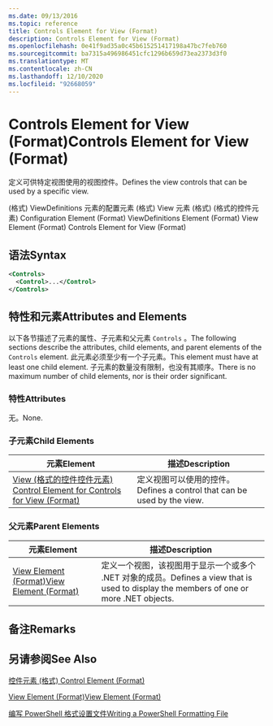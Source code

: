 ```yaml
---
ms.date: 09/13/2016
ms.topic: reference
title: Controls Element for View (Format)
description: Controls Element for View (Format)
ms.openlocfilehash: 0e41f9ad35a0c45b615251417198a47bc7feb760
ms.sourcegitcommit: ba7315a496986451cfc1296b659d73ea2373d3f0
ms.translationtype: MT
ms.contentlocale: zh-CN
ms.lasthandoff: 12/10/2020
ms.locfileid: "92668059"
---
```

# <a name="controls-element-for-view-format"></a><span data-ttu-id="68a96-103">Controls Element for View (Format)</span><span class="sxs-lookup"><span data-stu-id="68a96-103">Controls Element for View (Format)</span></span>

<span data-ttu-id="68a96-104">定义可供特定视图使用的视图控件。</span><span class="sxs-lookup"><span data-stu-id="68a96-104">Defines the view controls that can be used by a specific view.</span></span>

<span data-ttu-id="68a96-105"> (格式) ViewDefinitions 元素的配置元素 (格式) View 元素 (格式)  (格式的控件元素) </span><span class="sxs-lookup"><span data-stu-id="68a96-105">Configuration Element (Format) ViewDefinitions Element (Format) View Element (Format) Controls Element for View (Format)</span></span>

## <a name="syntax"></a><span data-ttu-id="68a96-106">语法</span><span class="sxs-lookup"><span data-stu-id="68a96-106">Syntax</span></span>

```xml
<Controls>
  <Control>...</Control>
</Controls>
```

## <a name="attributes-and-elements"></a><span data-ttu-id="68a96-107">特性和元素</span><span class="sxs-lookup"><span data-stu-id="68a96-107">Attributes and Elements</span></span>

<span data-ttu-id="68a96-108">以下各节描述了元素的属性、子元素和父元素 `Controls` 。</span><span class="sxs-lookup"><span data-stu-id="68a96-108">The following sections describe the attributes, child elements, and parent elements of the `Controls` element.</span></span> <span data-ttu-id="68a96-109">此元素必须至少有一个子元素。</span><span class="sxs-lookup"><span data-stu-id="68a96-109">This element must have at least one child element.</span></span> <span data-ttu-id="68a96-110">子元素的数量没有限制，也没有其顺序。</span><span class="sxs-lookup"><span data-stu-id="68a96-110">There is no maximum number of child elements, nor is their order significant.</span></span>

### <a name="attributes"></a><span data-ttu-id="68a96-111">特性</span><span class="sxs-lookup"><span data-stu-id="68a96-111">Attributes</span></span>

<span data-ttu-id="68a96-112">无。</span><span class="sxs-lookup"><span data-stu-id="68a96-112">None.</span></span>

### <a name="child-elements"></a><span data-ttu-id="68a96-113">子元素</span><span class="sxs-lookup"><span data-stu-id="68a96-113">Child Elements</span></span>

|<span data-ttu-id="68a96-114">元素</span><span class="sxs-lookup"><span data-stu-id="68a96-114">Element</span></span>|<span data-ttu-id="68a96-115">描述</span><span class="sxs-lookup"><span data-stu-id="68a96-115">Description</span></span>|
|-------------|-----------------|
|[<span data-ttu-id="68a96-116">View (格式的控件控件元素) </span><span class="sxs-lookup"><span data-stu-id="68a96-116">Control Element for Controls for View (Format)</span></span>](./control-element-for-controls-for-view-format.md)|<span data-ttu-id="68a96-117">定义视图可以使用的控件。</span><span class="sxs-lookup"><span data-stu-id="68a96-117">Defines a control that can be used by the view.</span></span>|

### <a name="parent-elements"></a><span data-ttu-id="68a96-118">父元素</span><span class="sxs-lookup"><span data-stu-id="68a96-118">Parent Elements</span></span>

|<span data-ttu-id="68a96-119">元素</span><span class="sxs-lookup"><span data-stu-id="68a96-119">Element</span></span>|<span data-ttu-id="68a96-120">描述</span><span class="sxs-lookup"><span data-stu-id="68a96-120">Description</span></span>|
|-------------|-----------------|
|[<span data-ttu-id="68a96-121">View Element (Format)</span><span class="sxs-lookup"><span data-stu-id="68a96-121">View Element (Format)</span></span>](./view-element-format.md)|<span data-ttu-id="68a96-122">定义一个视图，该视图用于显示一个或多个 .NET 对象的成员。</span><span class="sxs-lookup"><span data-stu-id="68a96-122">Defines a view that is used to display the members of one or more .NET objects.</span></span>|

## <a name="remarks"></a><span data-ttu-id="68a96-123">备注</span><span class="sxs-lookup"><span data-stu-id="68a96-123">Remarks</span></span>

## <a name="see-also"></a><span data-ttu-id="68a96-124">另请参阅</span><span class="sxs-lookup"><span data-stu-id="68a96-124">See Also</span></span>

[<span data-ttu-id="68a96-125">控件元素 (格式) </span><span class="sxs-lookup"><span data-stu-id="68a96-125">Control Element (Format)</span></span>](./control-element-for-controls-for-view-format.md)

[<span data-ttu-id="68a96-126">View Element (Format)</span><span class="sxs-lookup"><span data-stu-id="68a96-126">View Element (Format)</span></span>](./view-element-format.md)

[<span data-ttu-id="68a96-127">编写 PowerShell 格式设置文件</span><span class="sxs-lookup"><span data-stu-id="68a96-127">Writing a PowerShell Formatting File</span></span>](./writing-a-powershell-formatting-file.md)
